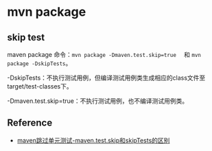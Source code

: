# mvn package

## skip test

maven package 命令：`mvn package -Dmaven.test.skip=true  ` 和 `mvn package -DskipTests`。

-DskipTests：不执行测试用例，但编译测试用例类生成相应的class文件至target/test-classes下。

-Dmaven.test.skip=true：不执行测试用例，也不编译测试用例类。

## Reference

- [maven跳过单元测试-maven.test.skip和skipTests的区别](https://blog.csdn.net/arkblue/article/details/50974957)
